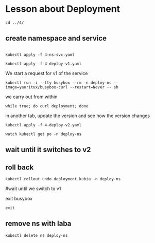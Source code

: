# Lesson about Deployment

```
cd ../4/
```

## create namespace and service

```

kubectl apply -f 4-ns-svc.yaml

kubectl apply -f 4-deploy-v1.yaml
```
We start a request for v1 of the service

```
kubectl run -i --tty busybox --rm -n deploy-ns --image=yauritux/busybox-curl --restart=Never -- sh
```
we carry out from within
```
while true; do curl deployment; done
```
in another tab, update the version and see how the version changes
```
kubectl apply -f 4-deploy-v2.yaml

watch kubectl get po -n deploy-ns
```
## wait until it switches to v2

## roll back
```
kubectl rollout undo deployment kubia -n deploy-ns
```

#wait until we switch to v1

exit busybox
```
exit
```

## remove ns with laba

```
kubectl delete ns deploy-ns
```